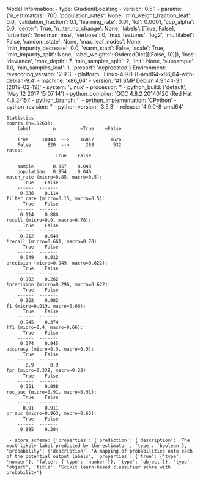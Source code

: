 Model Information:
	 - type: GradientBoosting
	 - version: 0.5.1
	 - params: {'n_estimators': 700, 'population_rates': None, 'min_weight_fraction_leaf': 0.0, 'validation_fraction': 0.1, 'learning_rate': 0.01, 'tol': 0.0001, 'ccp_alpha': 0.0, 'center': True, 'n_iter_no_change': None, 'labels': [True, False], 'criterion': 'friedman_mse', 'verbose': 0, 'max_features': 'log2', 'multilabel': False, 'random_state': None, 'max_leaf_nodes': None, 'min_impurity_decrease': 0.0, 'warm_start': False, 'scale': True, 'min_impurity_split': None, 'label_weights': OrderedDict([(False, 10)]), 'loss': 'deviance', 'max_depth': 7, 'min_samples_split': 2, 'init': None, 'subsample': 1.0, 'min_samples_leaf': 1, 'presort': 'deprecated'}
	Environment:
	 - revscoring_version: '2.9.3'
	 - platform: 'Linux-4.9.0-8-amd64-x86_64-with-debian-9.4'
	 - machine: 'x86_64'
	 - version: '#1 SMP Debian 4.9.144-3.1 (2019-02-19)'
	 - system: 'Linux'
	 - processor: ''
	 - python_build: ('default', 'May 12 2017 15:07:14')
	 - python_compiler: 'GCC 4.8.2 20140120 (Red Hat 4.8.2-15)'
	 - python_branch: ''
	 - python_implementation: 'CPython'
	 - python_revision: ''
	 - python_version: '3.5.3'
	 - release: '4.9.0-8-amd64'
	
	Statistics:
	counts (n=19263):
		label        n         ~True    ~False
		-------  -----  ---  -------  --------
		True     18443  -->    16817      1626
		False      820  -->      288       532
	rates:
		              True    False
		----------  ------  -------
		sample       0.957    0.043
		population   0.954    0.046
	match_rate (micro=0.85, macro=0.5):
		  True    False
		------  -------
		 0.886    0.114
	filter_rate (micro=0.15, macro=0.5):
		  True    False
		------  -------
		 0.114    0.886
	recall (micro=0.9, macro=0.78):
		  True    False
		------  -------
		 0.912    0.649
	!recall (micro=0.661, macro=0.78):
		  True    False
		------  -------
		 0.649    0.912
	precision (micro=0.949, macro=0.622):
		  True    False
		------  -------
		 0.982    0.262
	!precision (micro=0.296, macro=0.622):
		  True    False
		------  -------
		 0.262    0.982
	f1 (micro=0.919, macro=0.66):
		  True    False
		------  -------
		 0.945    0.374
	!f1 (micro=0.4, macro=0.66):
		  True    False
		------  -------
		 0.374    0.945
	accuracy (micro=0.9, macro=0.9):
		  True    False
		------  -------
		   0.9      0.9
	fpr (micro=0.339, macro=0.22):
		  True    False
		------  -------
		 0.351    0.088
	roc_auc (micro=0.91, macro=0.91):
		  True    False
		------  -------
		  0.91    0.911
	pr_auc (micro=0.963, macro=0.65):
		  True    False
		------  -------
		 0.995    0.304
	
	 - score_schema: {'properties': {'prediction': {'description': 'The most likely label predicted by the estimator', 'type': 'boolean'}, 'probability': {'description': 'A mapping of probabilities onto each of the potential output labels', 'properties': {'true': {'type': 'number'}, 'false': {'type': 'number'}}, 'type': 'object'}}, 'type': 'object', 'title': 'Scikit learn-based classifier score with probability'}

